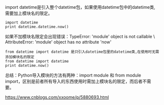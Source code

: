 import datetime是引入整个datetime包，如果使用datetime包中的datetime类,需要加上模块名的限定。
```
import datetime
print datetime.datetime.now()
```
如果不加模块名限定会出现错误：TypeError: 'module' object is not callable \ AttributeError: 'module' object has no attribute 'now'
```
from datetime import datetime 是只引入datetime包里的datetime类,在使用时无需添加模块名的限定
from datetime import datetime
print datetime.now()
```
总结：Python导入模块的方法有两种：import module 和 from module import，区别是前者所有导入的东西使用时需加上模块名的限定，而后者不需要。

https://www.cnblogs.com/xxoome/p/5880693.html

